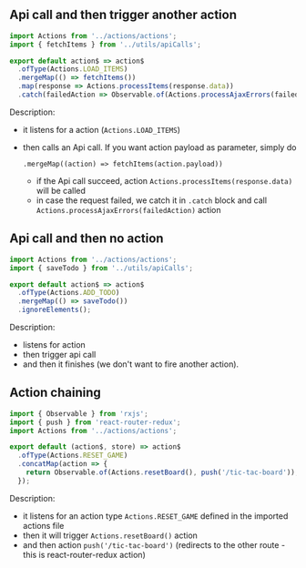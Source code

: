 ## Api call and then trigger another action
```javascript
import Actions from '../actions/actions';
import { fetchItems } from '../utils/apiCalls';

export default action$ => action$
  .ofType(Actions.LOAD_ITEMS)
  .mergeMap(() => fetchItems())
  .map(response => Actions.processItems(response.data))
  .catch(failedAction => Observable.of(Actions.processAjaxErrors(failedAction)));
```

Description:   
- it listens for a action (`Actions.LOAD_ITEMS`)
- then calls an Api call. If you want action payload as parameter, 
simply do 
    ```
    .mergeMap((action) => fetchItems(action.payload))
    ```

    - if the Api call succeed, action `Actions.processItems(response.data)` will be called
    - in case the request failed, we catch it in `.catch` block and call `Actions.processAjaxErrors(failedAction)` action
   
## Api call and then no action
```javascript
import Actions from '../actions/actions';
import { saveTodo } from '../utils/apiCalls';

export default action$ => action$
  .ofType(Actions.ADD_TODO)
  .mergeMap(() => saveTodo())
  .ignoreElements();

```

Description:
 - listens for action
 - then trigger api call 
 - and then it finishes (we don't want to fire another action).

## Action chaining
```javascript
import { Observable } from 'rxjs';
import { push } from 'react-router-redux';
import Actions from '../actions/actions';

export default (action$, store) => action$
  .ofType(Actions.RESET_GAME)
  .concatMap(action => {
    return Observable.of(Actions.resetBoard(), push('/tic-tac-board'));
  });
```

Description: 
- it listens for an action type `Actions.RESET_GAME` defined in the imported actions file
- then it will trigger `Actions.resetBoard()` action 
- and then action `push('/tic-tac-board')` (redirects to the other route - this is react-router-redux action)
